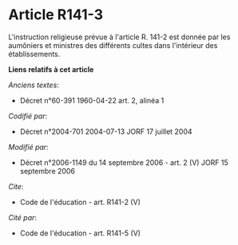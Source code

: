 # Article R141-3

L'instruction religieuse prévue à l'article R. 141-2 est donnée par les aumôniers et ministres des différents cultes dans
l'intérieur des établissements.

**Liens relatifs à cet article**

_Anciens textes_:

  - Décret n°60-391 1960-04-22 art. 2, alinéa 1

_Codifié par_:

  - Décret n°2004-701 2004-07-13 JORF 17 juillet 2004

_Modifié par_:

  - Décret n°2006-1149 du 14 septembre 2006 - art. 2 (V) JORF 15 septembre 2006

_Cite_:

  - Code de l'éducation - art. R141-2 (V)

_Cité par_:

  - Code de l'éducation - art. R141-5 (V)
